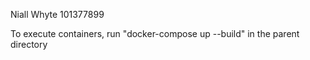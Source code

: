 Niall Whyte 101377899

To execute containers, run "docker-compose up --build" in the parent directory